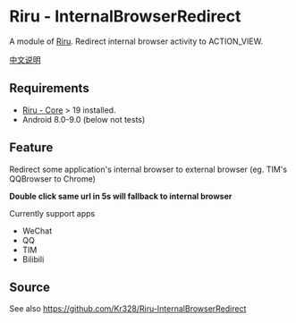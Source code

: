 # Riru - InternalBrowserRedirect

A module of [Riru](https://github.com/RikkaApps/Riru). Redirect internal browser activity to ACTION_VIEW.

[中文说明](https://github.com/Kr328/Riru-InternalBrowserRedirect-Magisk/blob/master/README_zh.md)



## Requirements

* [Riru - Core](https://github.com/RikkaApps/Riru) > 19 installed.
* Android 8.0-9.0 (below not tests)



## Feature

Redirect some application's internal browser to external browser (eg. TIM's QQBrowser to Chrome)

**Double click same url in 5s will fallback to internal browser**

Currently support apps

- WeChat
- QQ
- TIM
- Bilibili



## Source

See also https://github.com/Kr328/Riru-InternalBrowserRedirect
